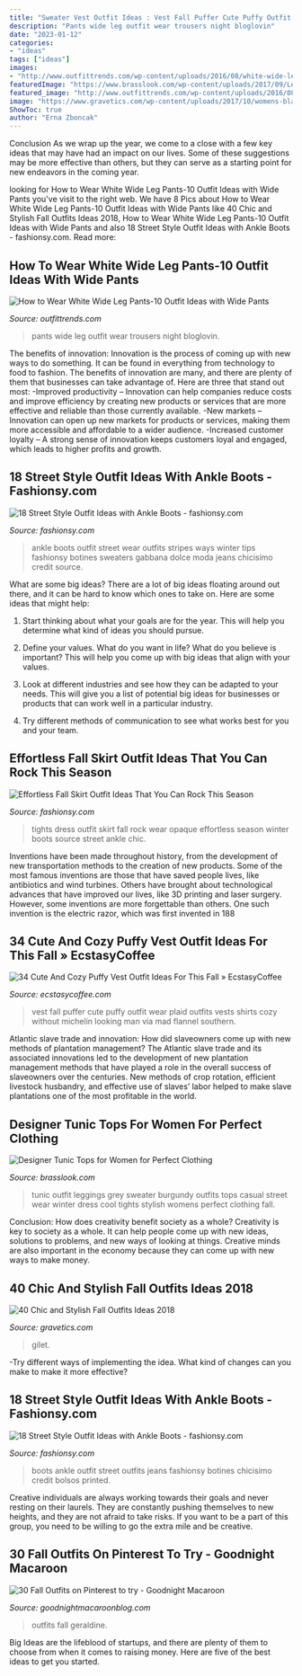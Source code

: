 ```yaml
---
title: "Sweater Vest Outfit Ideas : Vest Fall Puffer Cute Puffy Outfit Wear Plaid Outfits Vests Shirts Cozy Without Michelin Looking Man Via Mad Flannel Southern"
description: "Pants wide leg outfit wear trousers night bloglovin"
date: "2023-01-12"
categories:
- "ideas"
tags: ["ideas"]
images:
- "http://www.outfittrends.com/wp-content/uploads/2016/08/white-wide-leg-pants-with-black-top.jpg"
featuredImage: "https://www.brasslook.com/wp-content/uploads/2017/09/Leggings-tunic-and-sweater..jpg"
featured_image: "http://www.outfittrends.com/wp-content/uploads/2016/08/white-wide-leg-pants-with-black-top.jpg"
image: "https://www.gravetics.com/wp-content/uploads/2017/10/womens-black-gilet.jpg"
ShowToc: true
author: "Erna Zboncak"
---
```



Conclusion
As we wrap up the year, we come to a close with a few key ideas that may have had an impact on our lives. Some of these suggestions may be more effective than others, but they can serve as a starting point for new endeavors in the coming year.

	

		
looking for How to Wear White Wide Leg Pants-10 Outfit Ideas with Wide Pants you've visit to the right web. We have 8 Pics about How to Wear White Wide Leg Pants-10 Outfit Ideas with Wide Pants like 40 Chic and Stylish Fall Outfits Ideas 2018, How to Wear White Wide Leg Pants-10 Outfit Ideas with Wide Pants and also 18 Street Style Outfit Ideas with Ankle Boots - fashionsy.com. Read more:
		
    
## How To Wear White Wide Leg Pants-10 Outfit Ideas With Wide Pants

<img loading=lazy src="http://www.outfittrends.com/wp-content/uploads/2016/08/white-wide-leg-pants-with-black-top.jpg" onerror="this.onerror=null;this.src='https://tse2.mm.bing.net/th?id=OIP.8GR9yrIPgvgkCOSWeEycdgHaLH&amp;pid=15.1';" alt="How to Wear White Wide Leg Pants-10 Outfit Ideas with Wide Pants">

_Source: outfittrends.com_

>pants wide leg outfit wear trousers night bloglovin. 

	

The benefits of innovation:
Innovation is the process of coming up with new ways to do something. It can be found in everything from technology to food to fashion. The benefits of innovation are many, and there are plenty of them that businesses can take advantage of. Here are three that stand out most: 
-Improved productivity – Innovation can help companies reduce costs and improve efficiency by creating new products or services that are more effective and reliable than those currently available.
-New markets – Innovation can open up new markets for products or services, making them more accessible and affordable to a wider audience.
-Increased customer loyalty – A strong sense of innovation keeps customers loyal and engaged, which leads to higher profits and growth.

    
## 18 Street Style Outfit Ideas With Ankle Boots - Fashionsy.com

<img loading=lazy src="https://fashionsy.com/wp-content/uploads/2013/11/dolce-gabbana-fashion-brands-white-dark-blue-sweaterslook-main-single-630x924.jpg" onerror="this.onerror=null;this.src='https://tse4.mm.bing.net/th?id=OIP.LoG_6fBKBqLBWV-sLU3w2gHaK3&amp;pid=15.1';" alt="18 Street Style Outfit Ideas with Ankle Boots - fashionsy.com">

_Source: fashionsy.com_

>ankle boots outfit street wear outfits stripes ways winter tips fashionsy botines sweaters gabbana dolce moda jeans chicisimo credit source. 

	

What are some big ideas?
There are a lot of big ideas floating around out there, and it can be hard to know which ones to take on. Here are some ideas that might help:
1. Start thinking about what your goals are for the year. This will help you determine what kind of ideas you should pursue.

2. Define your values. What do you want in life? What do you believe is important? This will help you come up with big ideas that align with your values.

3. Look at different industries and see how they can be adapted to your needs. This will give you a list of potential big ideas for businesses or products that can work well in a particular industry.

4. Try different methods of communication to see what works best for you and your team.

    
## Effortless Fall Skirt Outfit Ideas That You Can Rock This Season

<img loading=lazy src="https://fashionsy.com/wp-content/uploads/2017/09/fall-outfit-8.jpg" onerror="this.onerror=null;this.src='https://tse2.mm.bing.net/th?id=OIP.yzUodEA6iHXYKRrYL8wp5QHaLH&amp;pid=15.1';" alt="Effortless Fall Skirt Outfit Ideas That You Can Rock This Season">

_Source: fashionsy.com_

>tights dress outfit skirt fall rock wear opaque effortless season winter boots source street ankle chic. 

	

Inventions have been made throughout history, from the development of new transportation methods to the creation of new products. Some of the most famous inventions are those that have saved people lives, like antibiotics and wind turbines. Others have brought about technological advances that have improved our lives, like 3D printing and laser surgery. However, some inventions are more forgettable than others. One such invention is the electric razor, which was first invented in 188
    
## 34 Cute And Cozy Puffy Vest Outfit Ideas For This Fall » EcstasyCoffee

<img loading=lazy src="https://i2.wp.com/www.ecstasycoffee.com/wp-content/uploads/2016/11/Cozy-Puffy-Vest-Outfits-Ideas26.jpg?resize=600%2C891" onerror="this.onerror=null;this.src='https://tse1.mm.bing.net/th?id=OIP.7XqlAKEH4plHYLRExNXU6AHaK_&amp;pid=15.1';" alt="34 Cute And Cozy Puffy Vest Outfit Ideas For This Fall » EcstasyCoffee">

_Source: ecstasycoffee.com_

>vest fall puffer cute puffy outfit wear plaid outfits vests shirts cozy without michelin looking man via mad flannel southern. 

	

Atlantic slave trade and innovation: How did slaveowners come up with new methods of plantation management?
The Atlantic slave trade and its associated innovations led to the development of new plantation management methods that have played a role in the overall success of slaveowners over the centuries. New methods of crop rotation, efficient livestock husbandry, and effective use of slaves’ labor helped to make slave plantations one of the most profitable in the world.

    
## Designer Tunic Tops For Women For Perfect Clothing

<img loading=lazy src="https://www.brasslook.com/wp-content/uploads/2017/09/Leggings-tunic-and-sweater..jpg" onerror="this.onerror=null;this.src='https://tse1.mm.bing.net/th?id=OIP.gW5GKT6LNLgfpUNphMi3MAB2Es&amp;pid=15.1';" alt="Designer Tunic Tops for Women for Perfect Clothing">

_Source: brasslook.com_

>tunic outfit leggings grey sweater burgundy outfits tops casual street wear winter dress cool tights stylish womens perfect clothing fall. 

	

Conclusion: How does creativity benefit society as a whole?
Creativity is key to society as a whole. It can help people come up with new ideas, solutions to problems, and new ways of looking at things. Creative minds are also important in the economy because they can come up with new ways to make money.

    
## 40 Chic And Stylish Fall Outfits Ideas 2018

<img loading=lazy src="https://www.gravetics.com/wp-content/uploads/2017/10/womens-black-gilet.jpg" onerror="this.onerror=null;this.src='https://tse1.mm.bing.net/th?id=OIP.c7XTR7FoZHuVme95I8fvMgAAAA&amp;pid=15.1';" alt="40 Chic and Stylish Fall Outfits Ideas 2018">

_Source: gravetics.com_

>gilet. 

	

-Try different ways of implementing the idea. What kind of changes can you make to make it more effective? 

    
## 18 Street Style Outfit Ideas With Ankle Boots - Fashionsy.com

<img loading=lazy src="https://fashionsy.com/wp-content/uploads/2013/11/jeans-botines-bolsos-otras-joyas-bisuterialook-main-single-630x923.jpg" onerror="this.onerror=null;this.src='https://tse1.mm.bing.net/th?id=OIP.3rmKtWXhKr4Z6GjnRWNDLQHaK2&amp;pid=15.1';" alt="18 Street Style Outfit Ideas with Ankle Boots - fashionsy.com">

_Source: fashionsy.com_

>boots ankle outfit street outfits jeans fashionsy botines chicisimo credit bolsos printed. 

	

Creative individuals are always working towards their goals and never resting on their laurels. They are constantly pushing themselves to new heights, and they are not afraid to take risks. If you want to be a part of this group, you need to be willing to go the extra mile and be creative.

    
## 30 Fall Outfits On Pinterest To Try - Goodnight Macaroon

<img loading=lazy src="http://www.goodnightmacaroonblog.com/wp-content/uploads/2017/08/4a8efdb18e9c39bd6b0c6df171df7d36.jpg" onerror="this.onerror=null;this.src='https://tse2.mm.bing.net/th?id=OIP.oqbrXU_7zu0XkM5FYp0-xwHaPo&amp;pid=15.1';" alt="30 Fall Outfits on Pinterest to try - Goodnight Macaroon">

_Source: goodnightmacaroonblog.com_

>outfits fall geraldine. 

	

Big Ideas are the lifeblood of startups, and there are plenty of them to choose from when it comes to raising money. Here are five of the best ideas to get you started.

